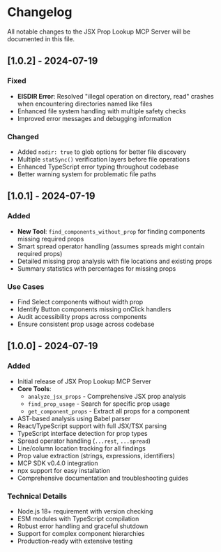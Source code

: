 # Changelog

All notable changes to the JSX Prop Lookup MCP Server will be documented in this file.

## [1.0.2] - 2024-07-19

### Fixed
- **EISDIR Error**: Resolved "illegal operation on directory, read" crashes when encountering directories named like files
- Enhanced file system handling with multiple safety checks
- Improved error messages and debugging information

### Changed
- Added `nodir: true` to glob options for better file discovery
- Multiple `statSync()` verification layers before file operations
- Enhanced TypeScript error typing throughout codebase
- Better warning system for problematic file paths

## [1.0.1] - 2024-07-19

### Added
- **New Tool**: `find_components_without_prop` for finding components missing required props
- Smart spread operator handling (assumes spreads might contain required props)
- Detailed missing prop analysis with file locations and existing props
- Summary statistics with percentages for missing props

### Use Cases
- Find Select components without width prop
- Identify Button components missing onClick handlers
- Audit accessibility props across components
- Ensure consistent prop usage across codebase

## [1.0.0] - 2024-07-19

### Added
- Initial release of JSX Prop Lookup MCP Server
- **Core Tools**:
  - `analyze_jsx_props` - Comprehensive JSX prop analysis
  - `find_prop_usage` - Search for specific prop usage
  - `get_component_props` - Extract all props for a component
- AST-based analysis using Babel parser
- React/TypeScript support with full JSX/TSX parsing
- TypeScript interface detection for prop types
- Spread operator handling (`...rest`, `...spread`)
- Line/column location tracking for all findings
- Prop value extraction (strings, expressions, identifiers)
- MCP SDK v0.4.0 integration
- npx support for easy installation
- Comprehensive documentation and troubleshooting guides

### Technical Details
- Node.js 18+ requirement with version checking
- ESM modules with TypeScript compilation
- Robust error handling and graceful shutdown
- Support for complex component hierarchies
- Production-ready with extensive testing